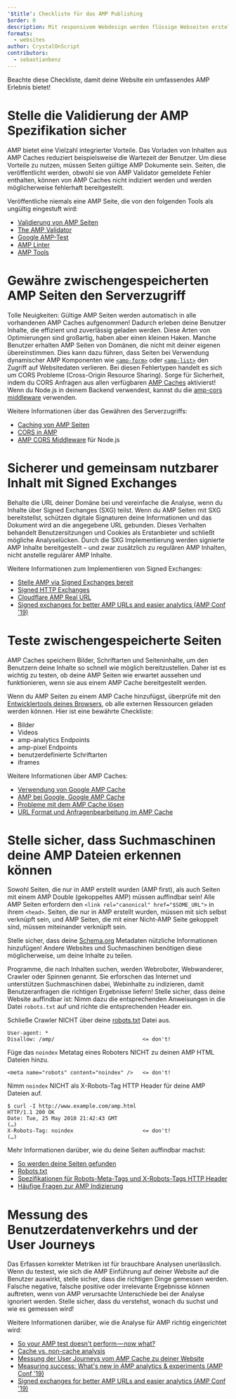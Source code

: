 ```yaml
---
'$title': Checkliste für das AMP Publishing
$order: 0
description: Mit responsivem Webdesign werden flüssige Webseiten erstellt, die auf die Bedürfnisse deiner Benutzer reagieren – Seiten, die der Größe und Ausrichtung …
formats:
  - websites
author: CrystalOnScript
contributors:
  - sebastianbenz
---
```


Beachte diese Checkliste, damit deine Website ein umfassendes AMP Erlebnis bietet!

# Stelle die Validierung der AMP Spezifikation sicher

AMP bietet eine Vielzahl integrierter Vorteile. Das Vorladen von Inhalten aus AMP Caches reduziert beispielsweise die Wartezeit der Benutzer. Um diese Vorteile zu nutzen, müssen Seiten gültige AMP Dokumente sein. Seiten, die veröffentlicht werden, obwohl sie von AMP Validator gemeldete Fehler enthalten, können von AMP Caches nicht indiziert werden und werden möglicherweise fehlerhaft bereitgestellt.

Veröffentliche niemals eine AMP Seite, die von den folgenden Tools als ungültig eingestuft wird:

- [Validierung von AMP Seiten](../../../documentation/guides-and-tutorials/learn/validation-workflow/validate_amp.md?format=websites)
- [The AMP Validator ](https://validator.ampproject.org/)
- [Google AMP-Test](https://search.google.com/test/amp)
- [AMP Linter](https://github.com/ampproject/amp-toolbox/tree/master/packages/linter)
- [AMP Tools](../../../documentation/tools.html?format=websites)

# Gewähre zwischengespeicherten AMP Seiten den Serverzugriff

Tolle Neuigkeiten: Gültige AMP Seiten werden automatisch in alle vorhandenen AMP Caches aufgenommen! Dadurch erleben deine Benutzer Inhalte, die effizient und zuverlässig geladen werden. Diese Arten von Optimierungen sind großartig, haben aber einen kleinen Haken. Manche Benutzer erhalten AMP Seiten von Domänen, die nicht mit deiner eigenen übereinstimmen. Dies kann dazu führen, dass Seiten bei Verwendung dynamischer AMP Komponenten wie [`<amp-form>`](../../../documentation/components/reference/amp-form.md?format=websites) oder [`<amp-list>`](../../../documentation/components/reference/amp-list.md?format=websites) den Zugriff auf Websitedaten verlieren. Bei diesen Fehlertypen handelt es sich um CORS Probleme (Cross-Origin Resource Sharing). Sorge für Sicherheit, indem du CORS Anfragen aus allen verfügbaren [AMP Caches](https://cdn.ampproject.org/caches.json) aktivierst! Wenn du Node.js in deinem Backend verwendest, kannst du die [amp-cors middleware](https://github.com/ampproject/amp-toolbox/tree/master/packages/cors) verwenden.

Weitere Informationen über das Gewähren des Serverzugriffs:

- [Caching von AMP Seiten ](../../../documentation/guides-and-tutorials/learn/amp-caches-and-cors/how_amp_pages_are_cached.md?format=websites)
- [CORS in AMP](../../../documentation/guides-and-tutorials/learn/amp-caches-and-cors/amp-cors-requests.md?format=websites)
- [AMP CORS Middleware](https://github.com/ampproject/amp-toolbox/tree/master/packages/cors) für Node.js

# Sicherer und gemeinsam nutzbarer Inhalt mit Signed Exchanges

Behalte die URL deiner Domäne bei und vereinfache die Analyse, wenn du Inhalte über Signed Exchanges (SXG) teilst. Wenn du AMP Seiten mit SXG bereitstellst, schützen digitale Signaturen deine Informationen und das Dokument wird an die angegebene URL gebunden. Dieses Verhalten behandelt Benutzersitzungen und Cookies als Erstanbieter und schließt mögliche Analyselücken. Durch die SXG Implementierung werden signierte AMP Inhalte bereitgestellt – und zwar zusätzlich zu regulären AMP Inhalten, nicht anstelle regulärer AMP Inhalte.

Weitere Informationen zum Implementieren von Signed Exchanges:

- [Stelle AMP via Signed Exchanges bereit](signed-exchange.md?format=websites)
- [Signed HTTP Exchanges](https://developers.google.com/web/updates/2018/11/signed-exchanges)
- [Cloudflare AMP Real URL](https://www.cloudflare.com/website-optimization/amp-real-url/)
- [Signed exchanges for better AMP URLs and easier analytics (AMP Conf '19)](https://www.youtube.com/watch?v=KrjBYzPUGnw&list=PLXTOW_XMsIDSY0USlzgoaIkRyPcHklrEl&index=22)

# Teste zwischengespeicherte Seiten

AMP Caches speichern Bilder, Schriftarten und Seiteninhalte, um den Benutzern deine Inhalte so schnell wie möglich bereitzustellen. Daher ist es wichtig zu testen, ob deine AMP Seiten wie erwartet aussehen und funktionieren, wenn sie aus einem AMP Cache bereitgestellt werden.

Wenn du AMP Seiten zu einem AMP Cache hinzufügst, überprüfe mit den [Entwicklertools deines Browsers](https://developers.google.com/web/tools/chrome-devtools/), ob alle externen Ressourcen geladen werden können. Hier ist eine bewährte Checkliste:

- Bilder
- Videos
- amp-analytics Endpoints
- amp-pixel Endpoints
- benutzerdefinierte Schriftarten
- iframes

Weitere Informationen über AMP Caches:

- [Verwendung von Google AMP Cache](../../../documentation/examples/documentation/Using_the_Google_AMP_Cache.html?format=websites)
- [AMP bei Google, Google AMP Cache](https://developers.google.com/amp/cache/overview)
- [Probleme mit dem AMP Cache lösen](../../../documentation/guides-and-tutorials/learn/amp-caches-and-cors/amp-cache-debugging.md?format=websites)
- [URL Format und Anfragenbearbeitung im AMP Cache](../../../documentation/guides-and-tutorials/learn/amp-caches-and-cors/amp-cache-urls.md?format=websites)

# Stelle sicher, dass Suchmaschinen deine AMP Dateien erkennen können

Sowohl Seiten, die nur in AMP erstellt wurden (AMP first), als auch Seiten mit einem AMP Double (gekoppeltes AMP) müssen auffindbar sein! Alle AMP Seiten erfordern den `<link rel="canonical" href="$SOME_URL">` in ihrem `<head>`. Seiten, die nur in AMP erstellt wurden, müssen mit sich selbst verknüpft sein, und AMP Seiten, die mit einer Nicht-AMP Seite gekoppelt sind, müssen miteinander verknüpft sein.

Stelle sicher, dass deine [Schema.org](https://schema.org/) Metadaten nützliche Informationen hinzufügen! Andere Websites und Suchmaschinen benötigen diese möglicherweise, um deine Inhalte zu teilen.

Programme, die nach Inhalten suchen, werden Webroboter, Webwanderer, Crawler oder Spinnen genannt. Sie erforschen das Internet und unterstützen Suchmaschinen dabei, Webinhalte zu indizieren, damit Benutzeranfragen die richtigen Ergebnisse liefern! Stelle sicher, dass deine Website auffindbar ist: Nimm dazu die entsprechenden Anweisungen in die Datei `robots.txt` auf und richte die entsprechenden Header ein.

Schließe Crawler NICHT über deine [robots.txt](https://support.google.com/webmasters/answer/6062608?hl=en) Datei aus.

```
User-agent: *
Disallow: /amp/                            <= don't!
```

Füge das `noindex` Metatag eines Roboters NICHT zu deinen AMP HTML Dateien hinzu.

```
<meta name="robots" content="noindex" />   <= don't!
```

Nimm `noindex` NICHT als X-Robots-Tag HTTP Header für deine AMP Dateien auf.

```
$ curl -I http://www.example.com/amp.html
HTTP/1.1 200 OK
Date: Tue, 25 May 2010 21:42:43 GMT
(…)
X-Robots-Tag: noindex                      <= don't!
(…)
```

Mehr Informationen darüber, wie du deine Seiten auffindbar machst:

- [So werden deine Seiten gefunden ](discovery.md?format=websites)
- [Robots.txt](http://www.robotstxt.org/)
- [Spezifikationen für Robots-Meta-Tags und X-Robots-Tags HTTP Header](https://developers.google.com/search/reference/robots_meta_tag)
- [Häufige Fragen zur AMP Indizierung](https://productforums.google.com/forum/?hl=en#!category-topic/webmasters/Vrgj-a-gtm0)

# Messung des Benutzerdatenverkehrs und der User Journeys

Das Erfassen korrekter Metriken ist für brauchbare Analysen unerlässlich. Wenn du testest, wie sich die AMP Einführung auf deiner Website auf die Benutzer auswirkt, stelle sicher, dass die richtigen Dinge gemessen werden. Falsche negative, falsche positive oder irrelevante Ergebnisse können auftreten, wenn von AMP verursachte Unterschiede bei der Analyse ignoriert werden. Stelle sicher, dass du verstehst, wonach du suchst und wie es gemessen wird!

Weitere Informationen darüber, wie die Analyse für AMP richtig eingerichtet wird:

- [So your AMP test doesn't perform — now what?](https://blog.amp.dev/2018/11/08/so-your-amp-test-doesnt-perform%e2%80%8a-%e2%80%8anow-what/)
- [Cache vs. non-cache analysis](https://support.google.com/analytics/answer/6343176?hl=en#cache)
- [Messung der User Journeys vom AMP Cache zu deiner Website](https://blog.amp.dev/2018/11/08/so-your-amp-test-doesnt-perform%e2%80%8a-%e2%80%8anow-what/)
- [Measuring success: What's new in AMP analytics & experiments (AMP Conf '19)](https://www.youtube.com/watch?v=wPW-kXsONqA&list=PLXTOW_XMsIDSY0USlzgoaIkRyPcHklrEl&index=27)
- [Signed exchanges for better AMP URLs and easier analytics (AMP Conf '19)](https://www.youtube.com/watch?v=KrjBYzPUGnw&list=PLXTOW_XMsIDSY0USlzgoaIkRyPcHklrEl&index=22)
